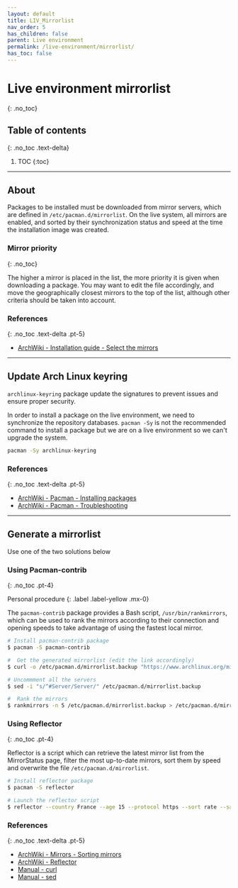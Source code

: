 ```yaml
---
layout: default
title: LIV_Mirrorlist
nav_order: 5
has_children: false
parent: Live environment
permalink: /live-environment/mirrorlist/
has_toc: false
---
```


# Live environment mirrorlist
{: .no_toc}

## Table of contents
{: .no_toc .text-delta}

1. TOC
{:toc}

---

## About

Packages to be installed must be downloaded from mirror servers, which are defined in `/etc/pacman.d/mirrorlist`. On the live system, all mirrors are enabled, and sorted by their synchronization status and speed at the time the installation image was created.

### Mirror priority
{: .no_toc}

The higher a mirror is placed in the list, the more priority it is given when downloading a package. You may want to edit the file accordingly, and move the geographically closest mirrors to the top of the list, although other criteria should be taken into account.

### References
{: .no_toc .text-delta .pt-5}

- [ArchWiki - Installation guide - Select the mirrors](https://wiki.archlinux.org/index.php/Installation_guide#Select_the_mirrors)

---

## Update Arch Linux keyring

`archlinux-keyring` package update the signatures to prevent issues and ensure proper security.

In order to install a package on the live environment, we need to synchronize the repository databases. `pacman -Sy` is not the recommended command to install a package but we are on a live environment so we can't upgrade the system.

```bash
pacman -Sy archlinux-keyring
```

### References
{: .no_toc .text-delta .pt-5}

- [ArchWiki - Pacman - Installing packages](https://wiki.archlinux.org/index.php/Pacman#Installing_packages)
- [ArchWiki - Pacman - Troubleshooting](https://wiki.archlinux.org/index.php/Pacman#Signature_from_%22User_%3Cemail@example.org%3E%22_is_unknown_trust,_installation_failed)

---

## Generate a mirrorlist

Use one of the two solutions below

### Using Pacman-contrib
{: .no_toc .pt-4}

Personal procedure
{: .label .label-yellow .mx-0}

The `pacman-contrib` package provides a Bash script, `/usr/bin/rankmirrors`, which can be used to rank the mirrors according to their connection and opening speeds to take advantage of using the fastest local mirror.

```bash
# Install pacman-contrib package
$ pacman -S pacman-contrib

#  Get the generated mirrorlist (edit the link accordingly)
$ curl -o /etc/pacman.d/mirrorlist.backup "https://www.archlinux.org/mirrorlist/?country=FR&protocol=https"

# Uncommment all the servers
$ sed -i "s/^#Server/Server/" /etc/pacman.d/mirrorlist.backup

#  Rank the mirrors
$ rankmirrors -n 5 /etc/pacman.d/mirrorlist.backup > /etc/pacman.d/mirrorlist
```

### Using Reflector
{: .no_toc .pt-4}

Reflector is a script which can retrieve the latest mirror list from the MirrorStatus page, filter the most up-to-date mirrors, sort them by speed and overwrite the file `/etc/pacman.d/mirrorlist`.

```bash
# Install reflector package
$ pacman -S reflector

# Launch the reflector script
$ reflector --country France --age 15 --protocol https --sort rate --save /etc/pacman.d/mirrorlist
```

### References
{: .no_toc .text-delta .pt-5}

- [ArchWiki - Mirrors - Sorting mirrors](https://wiki.archlinux.org/index.php/Mirrors#Sorting_mirrors)
- [ArchWiki - Reflector](https://wiki.archlinux.org/index.php/Reflector)
- [Manual - curl](https://jlk.fjfi.cvut.cz/arch/manpages/man/core/curl/curl.1.en)
- [Manual - sed](https://jlk.fjfi.cvut.cz/arch/manpages/man/core/sed/sed.1.en)

